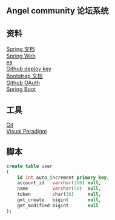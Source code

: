 ## Angel community 论坛系统

## 资料
[Spring 文档](https://spring.io/guides)  
[Spring Web](https://spring.io/guides/gs/serving-web-content/)  
[es](https://elasticsearch.cn/explore)  
[Github deploy key](https://docs.github.com/en/authentication/connecting-to-github-with-ssh/managing-deploy-keys#deploy-keys)  
[Bootstrap 文档](https://v3.bootcss.com/getting-started/)  
[Github OAuth](https://developer.github.com/apps/building-oauth-apps/creating-an-oauth-app/)  
[Spring Boot](https://docs.spring.io/spring-boot/docs/3.1.1/reference/htmlsingle/)

## 工具
[Git](https://git-scm.com/download)  
[Visual Paradigm](https://www.visual-paradigm.com/cn/)  

## 脚本
```sql
create table user
(
    id int auto_increment primary key,
    account_id   varchar(100) null,
    name         varchar(50)  null,
    token        char(36)     null,
    gmt_create   bigint       null,
    gmt_modified bigint       null
);
```